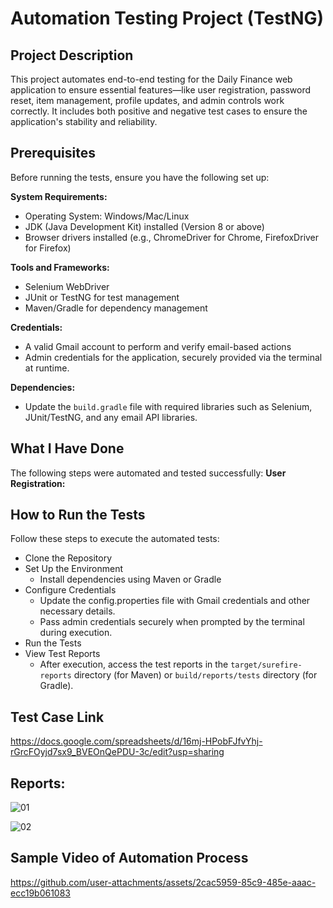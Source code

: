 # Automation Testing Project (TestNG)
## Project Description
This project automates end-to-end testing for the Daily Finance web application to ensure essential features—like user registration, password reset, item management, profile updates, and admin controls work correctly. It includes both positive and negative test cases to ensure the application's stability and reliability.

## Prerequisites
Before running the tests, ensure you have the following set up:

**System Requirements:**
- Operating System: Windows/Mac/Linux
- JDK (Java Development Kit) installed (Version 8 or above)
- Browser drivers installed (e.g., ChromeDriver for Chrome, FirefoxDriver for Firefox)

**Tools and Frameworks:**
- Selenium WebDriver
- JUnit or TestNG for test management
- Maven/Gradle for dependency management

**Credentials:**
- A valid Gmail account to perform and verify email-based actions
- Admin credentials for the application, securely provided via the terminal at runtime.

**Dependencies:**
- Update the ```build.gradle``` file with required libraries such as Selenium, JUnit/TestNG, and any email API libraries.

## What I Have Done
The following steps were automated and tested successfully:
**User Registration:**





## How to Run the Tests
Follow these steps to execute the automated tests:

- Clone the Repository
- Set Up the Environment
    - Install dependencies using Maven or Gradle
- Configure Credentials
    - Update the config.properties file with Gmail credentials and other necessary details.
    - Pass admin credentials securely when prompted by the terminal during execution.
- Run the Tests
- View Test Reports
    - After execution, access the test reports in the ```target/surefire-reports``` directory (for Maven) or ```build/reports/tests``` directory (for Gradle).

## Test Case Link
https://docs.google.com/spreadsheets/d/16mj-HPobFJfvYhj-rGrcFOyjd7sx9_BVEOnQePDU-3c/edit?usp=sharing

## Reports:

![01](https://github.com/user-attachments/assets/d516aa67-bf99-4804-8601-eb13777bc8a0)


![02](https://github.com/user-attachments/assets/57aa5c14-6877-4a0d-b11a-d37737806e71)


## Sample Video of Automation Process

https://github.com/user-attachments/assets/2cac5959-85c9-485e-aaac-ecc19b061083



